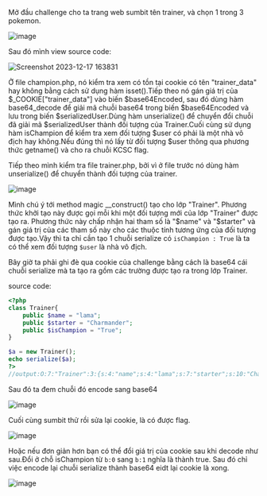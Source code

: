 Mở đầu challenge cho ta trang web sumbit tên trainer, và chọn 1 trong 3 pokemon.

![image](https://github.com/Llam-a/TTV-KCSC/assets/115911041/f71cfb04-e4f9-475b-bdb1-96ff92bfaa9f)

Sau đó mình view source code:

![Screenshot 2023-12-17 163831](https://github.com/Llam-a/TTV-KCSC/assets/115911041/39bdb31e-f9dc-42a3-bdfb-00c1d46ff05d)

Ở file champion.php, nó kiểm tra xem có tồn tại cookie có tên "trainer_data" hay không bằng cách sử dụng hàm isset().Tiếp theo nó gán giá trị của $_COOKIE["trainer_data"] vào biến $base64Encoded, sau đó dùng hàm base64_decode để giải mã chuỗi base64 trong biến $base64Encoded và lưu trong biến $serializedUser.Dùng hàm unserialize() để chuyển đổi chuỗi đã giải mã $serializedUser thành đối tượng của Trainer.Cuối cùng sử dụng hàm isChampion để kiểm tra xem đối tượng $user có phải là một nhà vô địch hay không.Nếu đúng thì nó lấy từ đối tượng $user thông qua phương thức getname() và cho ra chuỗi KCSC flag.

Tiếp theo mình kiểm tra file trainer.php, bởi vì ở file trước nó dùng hàm unserialize() để chuyển thành đối tượng của trainer.

![image](https://github.com/Llam-a/TTV-KCSC/assets/115911041/9800428d-6d17-4c2d-a4ba-6f4bf4862e01)

Mình chú ý tới method magic __construct() tạo cho lớp "Trainer". Phương thức khởi tạo này được gọi mỗi khi một đối tượng mới của lớp "Trainer" được tạo ra. Phương thức này chấp nhận hai tham số là "$name" và "$starter" và gán giá trị của các tham số này cho các thuộc tính tương ứng của đối tượng được tạo.Vậy thì ta chỉ cần tạo 1 chuỗi serialize có `isChampion : True` là ta có thể xem đối tượng `$user` là nhà vô địch.

Bây giờ ta phải ghi đè qua cookie của challenge bằng cách là base64 cái chuỗi serialize mà ta tạo ra gồm các trường được tạo ra trong lớp Trainer.

source code:

```php
<?php 
class Trainer{
    public $name = "lama";
    public $starter = "Charmander";
    public $isChampion = "True";
}

$a = new Trainer();
echo serialize($a);
?>
//output:O:7:"Trainer":3:{s:4:"name";s:4:"lama";s:7:"starter";s:10:"Charmander";s:10:"isChampion";s:4:"True";}
```

Sau đó ta đem chuỗi đó encode sang base64

![image](https://github.com/Llam-a/TTV-KCSC/assets/115911041/24951282-8921-40e8-aa95-65ea6c04d548)

Cuối cùng sumbit thử rồi sửa lại cookie, là có được flag.

![image](https://github.com/Llam-a/TTV-KCSC/assets/115911041/2373cb09-1d8e-474c-a0af-fb236d6f95ae)

Hoặc nếu đơn giản hơn bạn có thể đổi giá trị của cookie sau khi decode như sau.Đổi ở chỗ isChampion từ `b:0` sang `b:1` nghĩa là thành true. Sau đó chỉ việc encode lại chuỗi serialize thành base64 eidt lại cookie là xong.

![image](https://github.com/Llam-a/TTV-KCSC/assets/115911041/7906d0f0-1f0e-4ffc-9dc4-b2c678634a61)






